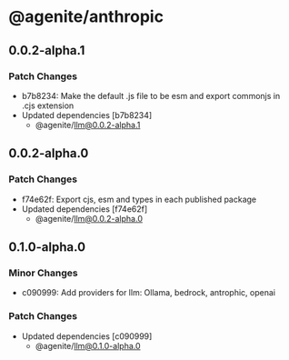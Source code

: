 # @agenite/anthropic

## 0.0.2-alpha.1

### Patch Changes

- b7b8234: Make the default .js file to be esm and export commonjs in .cjs extension
- Updated dependencies [b7b8234]
  - @agenite/llm@0.0.2-alpha.1

## 0.0.2-alpha.0

### Patch Changes

- f74e62f: Export cjs, esm and types in each published package
- Updated dependencies [f74e62f]
  - @agenite/llm@0.0.2-alpha.0

## 0.1.0-alpha.0

### Minor Changes

- c090999: Add providers for llm: Ollama, bedrock, antrophic, openai

### Patch Changes

- Updated dependencies [c090999]
  - @agenite/llm@0.1.0-alpha.0

